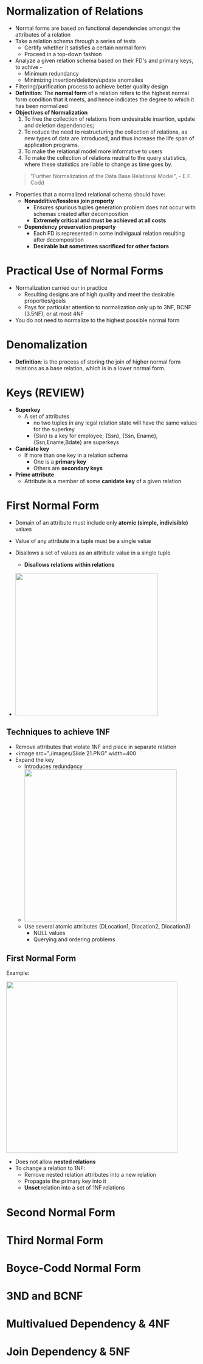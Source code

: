 # Normalization of Relations

 - Normal forms are based on functional dependencies amongst the attributes of a relation
 - Take a relation schema through a series of tests
    * Certify whether it satisfies a certain normal form
    * Proceed in a top-down fashion
  - Analyze a given relation schema based on their FD's and primary keys, to achive -
    * Minimum redundancy
    * Minimizing insertion/deletion/update anomalies
  - Filtering/purification process to achieve better quality design
  - **Definition**: The **normal form** of a relation refers to the highest normal form condition that it meets, and hence indicates the degree to which it has been normalized
  - **Objectives of Normalization**
    1. To free the collection of relations from undesirable insertion, update and deletion dependencies;
    2. To reduce the need to restructuring the collection of relations, as new types of data are introduced, and thus increase the life span of application programs.
    3. To make the relational model more informative to users
    4. To make the collection of relations neutral to the query statistics, where these statistics are liable to change as time goes by.
    > "Further Normalization of the Data Base Relational Model", - E.F. Codd
  - Properties that a normalized relational schema should have:
    * **Nonadditive/lossless join property**
      * Ensures spurious tuples generation problem does not occur with schemas created after decomposition
      * **Extremely critical and must be achieved at all costs**
    * **Dependency preservation property**
      * Each FD is represented in some indivigaual relation resulting after decomposition
      * **Desirable but sometimes sacrificed for other factors**

# Practical Use of Normal Forms

  - Normalization carried our in practice
    * Resulting designs are of high quality and meet the desirable properties/goals
    * Pays for particular attention to normalization only up to 3NF, BCNF (3.5NF), or at most 4NF
  - You do not need to normalize to the highest possible normal form

# Denomalization

  - **Definition**: is the process of storing the join of higher normal form relations as a base relation, which is in a lower normal form.

# Keys (REVIEW)

  - **Superkey**
    * A set of attributes
      * no two tuples in any legal relation state will have the same values for the superkey
      * {Ssn} is a key for employee; {Ssn}, {Ssn, Ename}, {Ssn,Ename,Bdate} are superkeys
  - **Canidate key**
    * If more than one key in a relation schema
      * One is a **primary key**
      * Others are **secondary keys**
  - **Prime attribute**
    * Attribute is a member of some **canidate key** of a given relation

# First Normal Form

  - Domain of an attribute must include only **atomic (simple, indivisible)** values
  - Value of any attribute in a tuple must be a single value
  - Disallows a set of values as an attribute value in a single tuple
    * **Disallows relations within relations**

  - <image src="./images/Slide 20.PNG" width=375></image>

## Techniques to achieve 1NF

  - Remove attributes that violate 1NF and place in separate relation
  - <image src="./images/Slide 21.PNG" width=400
  - Expand the key
    * Introduces redundancy
    * <image src="./images/Slide 22.PNG" width=400></image>
    * Use several atomic attributes (DLocation1, Dlocation2, Dlocation3)
      * NULL values
      * Querying and ordering problems

## First Normal Form

Example:

<image src="./images/Slide 24.PNG" width=450/>

  - Does not allow **nested relations**
  - To change a relation to 1NF:
    * Remove nested relation attributes into a new relation
    * Propagate the primary key into it 
    * **Unset** relation into a set of 1NF relations

# Second Normal Form

# Third Normal Form

# Boyce-Codd Normal Form

# 3ND and BCNF

# Multivalued Dependency & 4NF

# Join Dependency & 5NF